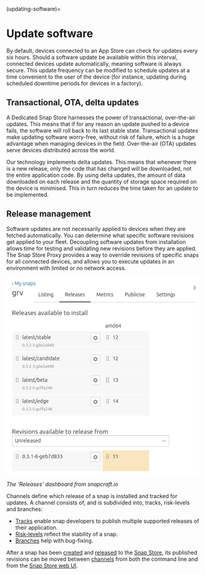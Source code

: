 (updating-software)=
# Update software

By default, devices connected to an App Store can check for updates every six hours. Should a software update be available within this interval, connected devices update automatically, meaning software is always secure. This update frequency can be modified to schedule updates at a time convenient to the user of the device (for instance, updating during scheduled downtime periods for devices in a factory).

## Transactional, OTA, delta updates

A Dedicated Snap Store harnesses the power of transactional, over-the-air updates. This means that if for any reason an update pushed to a device fails, the software will roll back to its last stable state. Transactional updates make updating software worry-free, without risk of failure, which is a huge advantage when managing devices in the field. Over-the-air (OTA) updates serve devices distributed across the world.

Our technology implements delta updates. This means that whenever there is a new release, only the code that has changed will be downloaded, not the entire application code. By using delta updates, the amount of data downloaded on each release and the quantity of storage space required on the device is minimised. This in turn reduces the time taken for an update to be implemented.

## Release management

Software updates are not necessarily applied to devices when they are fetched automatically. You can determine what specific software revisions get applied to your fleet. Decoupling software updates from installation allows time for testing and validating new revisions before they are applied. The Snap Store Proxy provides a way to override revisions of specific snaps for all connected devices, and allows you to execute updates in an environment with limited or no network access.

![The ‘Releases’ dashboard from snapcraft.io](/images/updating-software.png)

*The ‘Releases’ dashboard from snapcraft.io*

Channels define which release of a snap is installed and tracked for updates. A channel consists of, and is subdivided into, tracks, risk-levels and branches:

* [Tracks](https://snapcraft.io/docs/channels#heading--tracks) enable snap developers to publish multiple supported releases of their application.
* [Risk-levels](https://snapcraft.io/docs/channels#heading--risk-levels) reflect the stability of a snap.
* [Branches](https://snapcraft.io/docs/channels#heading--branches) help with bug-fixing.

After a snap has been [created](https://snapcraft.io/docs/creating-a-snap) and [released](https://snapcraft.io/docs/releasing-your-app) to the [Snap Store](https://snapcraft.io/store), its published revisions can be moved between [channels](https://snapcraft.io/docs/channels) from both the command line and from the [Snap Store web UI](https://snapcraft.io/docs/using-the-snap-store).
